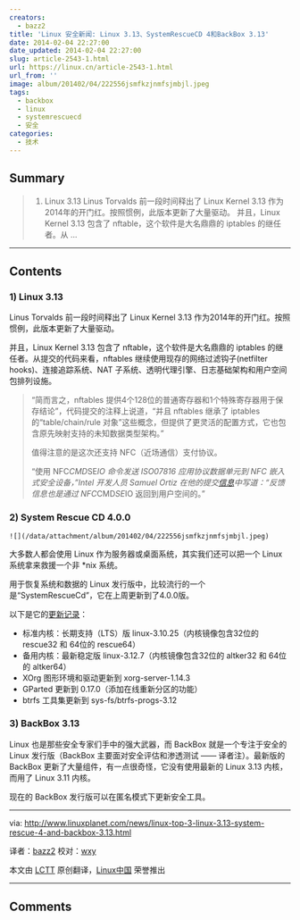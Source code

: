 ```yaml
---
creators:
  - bazz2
title: 'Linux 安全新闻: Linux 3.13、SystemRescueCD 4和BackBox 3.13'
date: 2014-02-04 22:27:00
date_updated: 2014-02-04 22:27:00
slug: article-2543-1.html
url: https://linux.cn/article-2543-1.html
url_from: ''
image: album/201402/04/222556jsmfkzjnmfsjmbjl.jpeg
tags:
  - backbox
  - linux
  - systemrescuecd
  - 安全
categories:
  - 技术
---
```


## Summary

> 1) Linux 3.13
> Linus Torvalds 前一段时间释出了 Linux Kernel 3.13 作为2014年的开门红。按照惯例，此版本更新了大量驱动。
> 并且，Linux Kernel 3.13 包含了 nftable，这个软件是大名鼎鼎的 iptables 的继任者。从  ...

***

<!-- more -->

## Contents

### 1) Linux 3.13

Linus Torvalds 前一段时间释出了 Linux Kernel 3.13 作为2014年的开门红。按照惯例，此版本更新了大量驱动。

并且，Linux Kernel 3.13 包含了 nftable，这个软件是大名鼎鼎的 iptables 的继任者。从提交的代码来看，nftables 继续使用现存的网络过滤钩子(netfilter hooks)、连接追踪系统、NAT 子系统、透明代理引擎、日志基础架构和用户空间包排列设施。

> 
> “简而言之，nftables 提供4个128位的普通寄存器和1个特殊寄存器用于保存结论”，代码提交的注释上说道，“并且 nftables 继承了 iptables 的“table/chain/rule 对象”这些概念，但提供了更灵活的配置方式，它也包含原先映射支持的未知数据类型架构。”
> 
> 
> 值得注意的是这次还支持 NFC（近场通信）支付协议。
> 
> 
> “使用 NFC*CMD*SE*IO 命令发送 ISO07816 应用协议数据单元到 NFC 嵌入式安全设备，”Intel 开发人员 Samuel Ortiz 在他的提交[信息](http://git.kernel.org/cgit/linux/kernel/git/torvalds/linux.git/commit/?id=5ce3f32b5264b337bfd13a780452a17705307725)中写道：“反馈信息也是通过 NFC*CMD*SE*IO 返回到用户空间的。”
> 
> 
> 

### 2) System Rescue CD 4.0.0

`![](/data/attachment/album/201402/04/222556jsmfkzjnmfsjmbjl.jpeg)`

大多数人都会使用 Linux 作为服务器或桌面系统，其实我们还可以把一个 Linux 系统拿来救援一个非 \*nix 系统。

用于恢复系统和数据的 Linux 发行版中，比较流行的一个是“SystemRescueCd”，它在上周更新到了4.0.0版。

以下是它的[更新记录](http://www.sysresccd.org/Changes-x86)：

* 标准内核：长期支持（LTS）版 linux-3.10.25（内核镜像包含32位的 rescue32 和 64位的 rescue64）
* 备用内核：最新稳定版 linux-3.12.7（内核镜像包含32位的 altker32 和 64位的 altker64）
* XOrg 图形环境和驱动更新到 xorg-server-1.14.3
* GParted 更新到 0.17.0（添加在线重新分区的功能）
* btrfs 工具集更新到 sys-fs/btrfs-progs-3.12

### 3) BackBox 3.13

Linux 也是那些安全专家们手中的强大武器，而 BackBox 就是一个专注于安全的 Linux 发行版（BackBox 主要面对安全评估和渗透测试 —— 译者注）。最新版的 BackBox 更新了大量组件，有一点很奇怪，它没有使用最新的 Linux 3.13 内核，而用了 Linux 3.11 内核。

现在的 BackBox 发行版可以在匿名模式下更新安全工具。

---

via: <http://www.linuxplanet.com/news/linux-top-3-linux-3.13-system-rescue-4-and-backbox-3.13.html>

译者：[bazz2](https://github.com/bazz2) 校对：[wxy](https://github.com/wxy)

本文由 [LCTT](https://github.com/LCTT/TranslateProject) 原创翻译，[Linux中国](https://linux.cn/) 荣誉推出

***

## Comments
